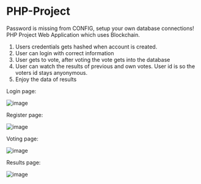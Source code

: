 # PHP-Project
Password is missing from CONFIG, setup your own database connections!
PHP Project Web Application which uses Blockchain.
1. Users credentials gets hashed when account is created.
2. User can login with correct information
3. User gets to vote, after voting the vote gets into the database
4. User can watch the results of previous and own votes. User id is so the voters id stays anyonymous.
5. Enjoy the data of results

Login page:

![image](https://github.com/VeetiAuria/PHP-Project/assets/127295067/d617d56b-8660-47e3-9c64-68483a69a2ad)

Register page:

![image](https://github.com/VeetiAuria/PHP-Project/assets/127295067/18a0bae8-efba-4852-8ab8-e55b83a8daef)

Voting page:

![image](https://github.com/VeetiAuria/PHP-Project/assets/127295067/d4115c87-ee61-43d7-a2be-816b99332f11)

Results page:

![image](https://github.com/VeetiAuria/PHP-Project/assets/127295067/f1640669-cba9-4877-a973-1f96206ce30d)






